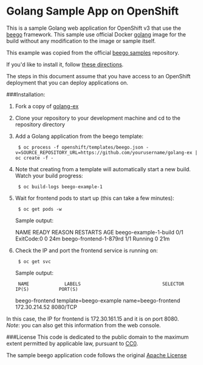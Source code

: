 Golang Sample App on OpenShift
============================

This is a sample Golang web application for OpenShift v3 that use the [beego](http://beego.me/)
framework. This sample use official Docker [golang](https://registry.hub.docker.com/u/library/golang/) image for the build
without any modification to the image or sample itself.

This example was copied from the official [beego samples](https://github.com/beego/samples) repository.

If you'd like to install it, follow [these directions](https://github.com/openshift/golang-ex/blob/master/README.md#installation).  

The steps in this document assume that you have access to an OpenShift deployment that you can deploy applications on.

###Installation: 

1. Fork a copy of [golang-ex](https://github.com/openshift/golang-ex)
2. Clone your repository to your development machine and cd to the repository directory
3. Add a Golang application from the beego template:

		$ oc process -f openshift/templates/beego.json -v=SOURCE_REPOSITORY_URL=https://github.com/yourusername/golang-ex | oc create -f - 

4. Note that creating from a template will automatically start a new build. Watch your build progress:

		$ oc build-logs beego-example-1

5. Wait for frontend pods to start up (this can take a few minutes):  

		$ oc get pods -w


	Sample output:  

    NAME                     READY     REASON       RESTARTS   AGE
    beego-example-1-build    0/1       ExitCode:0   0          24m
    beego-frontend-1-879rd   1/1       Running      0          21m


6. Check the IP and port the frontend service is running on:  

		$ oc get svc


	Sample output:  

		NAME             LABELS                              SELECTOR              IP(S)           PORT(S)
    beego-frontend   template=beego-example   name=beego-frontend   172.30.214.52   8080/TCP

In this case, the IP for frontend is 172.30.161.15 and it is on port 8080.  
*Note*: you can also get this information from the web console.


###License
This code is dedicated to the public domain to the maximum extent permitted by applicable law, pursuant to [CC0](http://creativecommons.org/publicdomain/zero/1.0/).

The sample beego application code follows the original [Apache License](https://github.com/beego/samples/blob/master/LICENSE)
